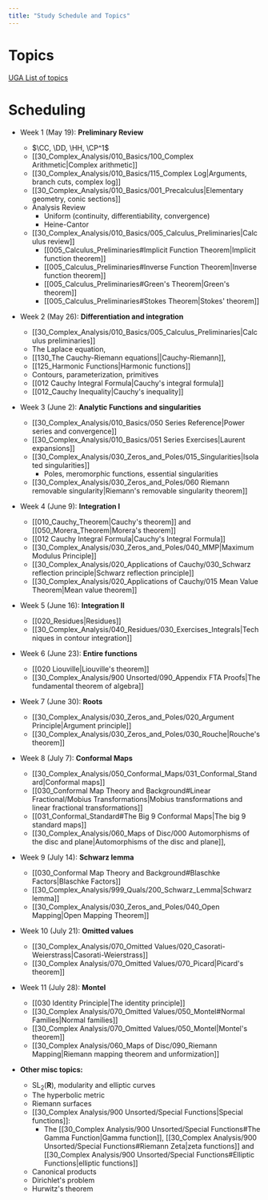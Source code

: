```yaml
---
title: "Study Schedule and Topics"
---
```


# Topics

[UGA List of topics](attachments/Complex_Analysis_Prelim_Review.pdf)

# Scheduling

- Week 1 (May 19):  **Preliminary Review**
	- $\CC, \DD, \HH, \CP^1$
	- [[30_Complex_Analysis/010_Basics/100_Complex Arithmetic|Complex arithmetic]]
	- [[30_Complex_Analysis/010_Basics/115_Complex Log|Arguments, branch cuts, complex log]]
	- [[30_Complex_Analysis/010_Basics/001_Precalculus|Elementary geometry, conic sections]]
	- Analysis Review 
		- Uniform (continuity,  differentiability, convergence)
		- Heine-Cantor
	- [[30_Complex_Analysis/010_Basics/005_Calculus_Preliminaries|Calculus review]]
		- [[005_Calculus_Preliminaries#Implicit Function Theorem|Implicit function theorem]]
		- [[005_Calculus_Preliminaries#Inverse Function Theorem|Inverse function theorem]]
		- [[005_Calculus_Preliminaries#Green's Theorem|Green's theorem]]
		- [[005_Calculus_Preliminaries#Stokes Theorem|Stokes' theorem]]

- Week 2 (May 26): **Differentiation and integration**
    - [[30_Complex_Analysis/010_Basics/005_Calculus_Preliminaries|Calculus preliminaries]]
    - The Laplace equation, 
    - [[130_The Cauchy-Riemann equations||Cauchy-Riemann]], 
    - [[125_Harmonic Functions|Harmonic functions]]
    - Contours, parameterization, primitives
    - [[012 Cauchy Integral Formula|Cauchy's integral formula]]
    - [[012_Cauchy Inequality|Cauchy's inequality]]

- Week 3 (June 2): **Analytic Functions and singularities**
	- [[30_Complex_Analysis/010_Basics/050 Series Reference|Power series and convergence]]
	- [[30_Complex_Analysis/010_Basics/051 Series Exercises|Laurent expansions]]
	- [[30_Complex_Analysis/030_Zeros_and_Poles/015_Singularities|Isolated singularities]]
		- Poles, meromorphic functions, essential singularities
	- [[30_Complex_Analysis/030_Zeros_and_Poles/060 Riemann removable singularity|Riemann's removable singularity theorem]]

- Week 4 (June 9): **Integration I**
	- [[010_Cauchy_Theorem|Cauchy's theorem]] and [[050_Morera_Theorem|Morera's theorem]]
	- [[012 Cauchy Integral Formula|Cauchy's Integral Formula]]
	- [[30_Complex_Analysis/030_Zeros_and_Poles/040_MMP|Maximum Modulus Principle]]
	- [[30_Complex_Analysis/020_Applications of Cauchy/030_Schwarz reflection principle|Schwarz reflection principle]]
	- [[30_Complex_Analysis/020_Applications of Cauchy/015 Mean Value Theorem|Mean value theorem]]

- Week 5 (June 16): **Integration II**
    - [[020_Residues|Residues]]
    - [[30_Complex_Analysis/040_Residues/030_Exercises_Integrals|Techniques in contour integration]]

- Week 6 (June 23): **Entire functions**
	- [[020 Liouville|Liouville's theorem]]
	- [[30_Complex_Analysis/900 Unsorted/090_Appendix FTA Proofs|The fundamental theorem of algebra]]

- Week 7 (June 30): **Roots**
	- [[30_Complex_Analysis/030_Zeros_and_Poles/020_Argument Principle|Argument principle]]
	- [[30_Complex_Analysis/030_Zeros_and_Poles/030_Rouche|Rouche's theorem]]

- Week 8 (July 7): **Conformal Maps**
	- [[30_Complex_Analysis/050_Conformal_Maps/031_Conformal_Standard|Conformal maps]]
	- [[030_Conformal Map Theory and Background#Linear Fractional/Mobius Transformations|Mobius transformations and linear fractional transformations]]
	- [[031_Conformal_Standard#The Big 9 Conformal Maps|The big 9 standard maps]]
	- [[30_Complex_Analysis/060_Maps of Disc/000 Automorphisms of the disc and plane|Automorphisms of the disc and plane]], 

- Week 9 (July 14): **Schwarz lemma**
	- [[030_Conformal Map Theory and Background#Blaschke Factors|Blaschke Factors]]
	- [[30_Complex_Analysis/999_Quals/200_Schwarz_Lemma|Schwarz lemma]] 
	- [[30_Complex_Analysis/030_Zeros_and_Poles/040_Open Mapping|Open Mapping Theorem]]

- Week 10  (July 21): **Omitted values**
	- [[30_Complex_Analysis/070_Omitted Values/020_Casorati-Weierstrass|Casorati-Weierstrass]]
	- [[30_Complex Analysis/070_Omitted Values/070_Picard|Picard's theorem]]

- Week 11 (July 28): **Montel**
	- [[030 Identity Principle|The identity principle]]
	- [[30_Complex Analysis/070_Omitted Values/050_Montel#Normal Families|Normal families]]
	- [[30_Complex Analysis/070_Omitted Values/050_Montel|Montel's theorem]]
	- [[30_Complex Analysis/060_Maps of Disc/090_Riemann Mapping|Riemann mapping theorem and unformization]]

- **Other misc topics:**
	- $\mathrm{SL}_2(\mathbf{R})$, modularity and elliptic curves
	- The hyperbolic metric
	- Riemann surfaces
	- [[30_Complex Analysis/900 Unsorted/Special Functions|Special functions]]: 
		- The [[30_Complex Analysis/900 Unsorted/Special Functions#The Gamma Function|Gamma function]], [[30_Complex Analysis/900 Unsorted/Special Functions#Riemann Zeta|zeta functions]] and [[30_Complex Analysis/900 Unsorted/Special Functions#Elliptic Functions|elliptic functions]]
	- Canonical products
	- Dirichlet's problem
	- Hurwitz's theorem